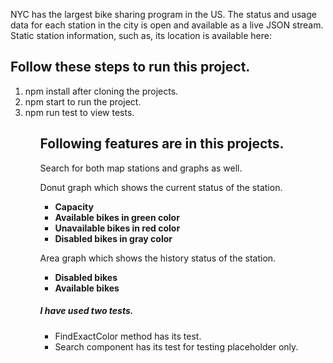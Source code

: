 NYC has the largest bike sharing program in the US. The status and usage data for each station in the city is open and available as a live JSON stream.
Static station information, such as, its location is available here:

<h2>Follow these steps to run this project.</h2>
<ol>
  <li>
    npm install after cloning the projects.
  </li>
  <li>
    npm start to run the project.
  </li>
  <li>
  npm run test to view tests.
  </li>
  <ol>
  
<h2>Following features are in this projects.</h2>
<p>
    Search for both map stations and graphs as well. 
    </p>
<p>
    Donut graph which shows the current status of the station.
  <ul>
    <li>
       <strong>Capacity</strong>    
    </li>
    <li>
        <strong>Available bikes in green color</strong>  
    </li>
    <li>
       <strong>Unavailable bikes in red color</strong>
    </li>
    <li>
         <strong>Disabled bikes in gray color</strong>
    </li>
    </ul>
    </p>
 <p>
    Area graph which shows the history status of the station.
  <ul>
    <li>
       <strong>Disabled bikes</strong>    
    </li>
    <li>
        <strong>Available bikes</strong>  
    </li>
    </ul>
    </p>
    
 <h5>
        I have used two tests.
 </h5>
<ul>
  <li>FindExactColor method has its test.</li>
  <li>
    Search component has its test for testing placeholder only.
  </li>
    </ul>
